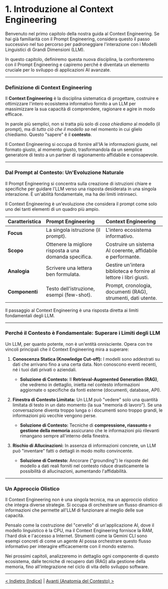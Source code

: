 # 1. Introduzione al Context Engineering

Benvenuto nel primo capitolo della nostra guida al Context Engineering. Se hai già familiarità con il Prompt Engineering, considera questo il passo successivo nel tuo percorso per padroneggiare l'interazione con i Modelli Linguistici di Grandi Dimensioni (LLM).

In questo capitolo, definiremo questa nuova disciplina, la confronteremo con il Prompt Engineering e capiremo perché è diventata un elemento cruciale per lo sviluppo di applicazioni AI avanzate.

---

### Definizione di Context Engineering

Il **Context Engineering** è la disciplina sistematica di progettare, costruire e ottimizzare l'intero ecosistema informativo fornito a un LLM per massimizzare la sua capacità di comprendere, ragionare e agire in modo efficace.

In parole più semplici, non si tratta più solo di _cosa chiediamo_ al modello (il prompt), ma di _tutto ciò che il modello sa_ nel momento in cui glielo chiediamo. Questo "sapere" è il **contesto**.

Il Context Engineering si occupa di fornire all'IA le informazioni giuste, nel formato giusto, al momento giusto, trasformandola da un semplice generatore di testo a un partner di ragionamento affidabile e consapevole.

---

### Dal Prompt al Contesto: Un'Evoluzione Naturale

Il Prompt Engineering si concentra sulla creazione di istruzioni chiare e specifiche per guidare l'LLM verso una risposta desiderata in una singola interazione. È un'abilità fondamentale, ma ha dei limiti intrinseci.

Il Context Engineering è un'evoluzione che considera il prompt come solo uno dei tanti elementi di un quadro più ampio.

| Caratteristica | Prompt Engineering                                     | Context Engineering                                               |
| :------------- | :----------------------------------------------------- | :---------------------------------------------------------------- |
| **Focus**      | La singola istruzione (il prompt).                     | L'intero ecosistema informativo.                                  |
| **Scopo**      | Ottenere la migliore risposta a una domanda specifica. | Costruire un sistema AI coerente, affidabile e performante.       |
| **Analogia**   | Scrivere una lettera ben formulata.                    | Gestire un'intera biblioteca e fornire al lettore i libri giusti. |
| **Componenti** | Testo dell'istruzione, esempi (few-shot).              | Prompt, cronologia, documenti (RAG), strumenti, dati utente.      |

Il passaggio al Context Engineering è una risposta diretta ai limiti fondamentali degli LLM.

---

### Perché il Contesto è Fondamentale: Superare i Limiti degli LLM

Un LLM, per quanto potente, non è un'entità onnisciente. Opera con tre vincoli principali che il Context Engineering mira a superare:

1.  **Conoscenza Statica (Knowledge Cut-off):** I modelli sono addestrati su dati che arrivano fino a una certa data. Non conoscono eventi recenti, né i tuoi dati privati o aziendali.

    - **Soluzione di Contesto:** Il **Retrieval-Augmented Generation (RAG)**, che vedremo in dettaglio, inietta nel contesto informazioni aggiornate o specifiche da fonti esterne (documenti, database, API).

2.  **Finestra di Contesto Limitata:** Un LLM può "vedere" solo una quantità limitata di testo in un dato momento (la sua "memoria di lavoro"). Se una conversazione diventa troppo lunga o i documenti sono troppo grandi, le informazioni più vecchie vengono perse.

    - **Soluzione di Contesto:** Tecniche di **compressione, riassunto** e **gestione della memoria** assicurano che le informazioni più rilevanti rimangano sempre all'interno della finestra.

3.  **Rischio di Allucinazioni:** In assenza di informazioni concrete, un LLM può "inventare" fatti o dettagli in modo molto convincente.
    - **Soluzione di Contesto:** Ancorare ("grounding") le risposte del modello a dati reali forniti nel contesto riduce drasticamente la possibilità di allucinazioni, aumentando l'affidabilità.

---

### Un Approccio Olistico

Il Context Engineering non è una singola tecnica, ma un approccio olistico che integra diverse strategie. Si occupa di orchestrare un flusso dinamico di informazioni che permette all'LLM di funzionare al meglio delle sue capacità.

Pensalo come la costruzione del "cervello" di un'applicazione AI, dove il modello linguistico è la CPU, ma il Context Engineering fornisce la RAM, l'hard disk e l'accesso a Internet. Strumenti come la Gemini CLI sono esempi concreti di come un agente AI possa orchestrare questo flusso informativo per interagire efficacemente con il mondo esterno.

Nei prossimi capitoli, analizzeremo in dettaglio ogni componente di questo ecosistema, dalle tecniche di recupero dati (RAG) alla gestione della memoria, fino all'integrazione nel ciclo di vita dello sviluppo software.

---

[< Indietro (Indice)](./index.md) | [Avanti (Anatomia del Contesto) >](./02-anatomia-del-contesto-llm.md)
